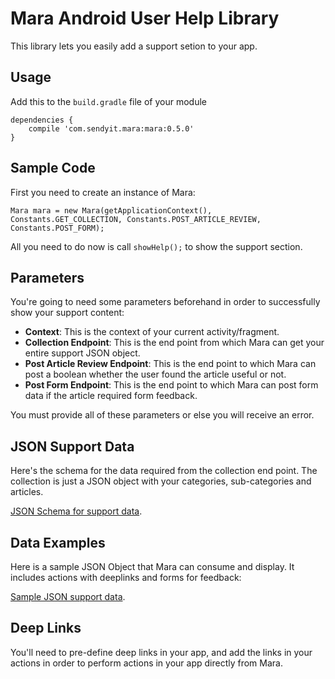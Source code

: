 # Mara Android User Help Library

This library lets you easily add a support setion to your app.

## Usage

Add this to the `build.gradle` file of your module

    dependencies {
        compile 'com.sendyit.mara:mara:0.5.0'
    }

## Sample Code

First you need to create an instance of Mara:

    Mara mara = new Mara(getApplicationContext(), Constants.GET_COLLECTION, Constants.POST_ARTICLE_REVIEW, Constants.POST_FORM);

All you need to do now is call `showHelp();` to show the support section.

## Parameters

You're going to need some parameters beforehand in order to successfully show your support content:

+ **Context**: This is the context of your current activity/fragment.
+ **Collection Endpoint**: This is the end point from which Mara can get your entire support JSON object.
+ **Post Article Review Endpoint**: This is the end point to which Mara can post a boolean whether the user found the article useful or not.
+ **Post Form Endpoint**: This is the end point to which Mara can post form data if the article required form feedback.

You must provide all of these parameters or else you will receive an error.

## JSON Support Data

Here's the schema for the data required from the collection end point. The collection is just a JSON object with your categories, sub-categories and articles.

[JSON Schema for support data](https://github.com/sendyers/mara_help/blob/master/schema.txt).

## Data Examples

Here is a sample JSON Object that Mara can consume and display. It includes actions with deeplinks and forms for feedback:

[Sample JSON support data](https://github.com/sendyers/mara_help/blob/master/sample_data.txt).

## Deep Links

You'll need to pre-define deep links in your app, and add the links in your actions in order to perform actions in your app directly from Mara.
